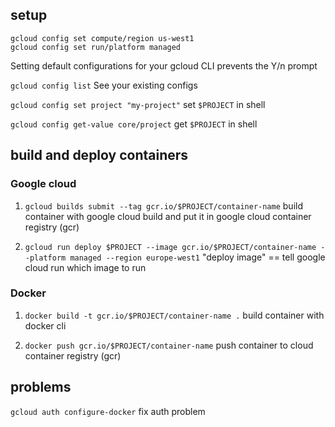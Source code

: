 
## setup
```
gcloud config set compute/region us-west1
gcloud config set run/platform managed
```
Setting default configurations for your gcloud CLI prevents the Y/n prompt

`gcloud config list`
See your existing configs

`gcloud config set project "my-project"`
set `$PROJECT` in shell

`gcloud config get-value core/project`
get `$PROJECT` in shell

## build and deploy containers

### Google cloud
1. `gcloud builds submit --tag gcr.io/$PROJECT/container-name`
build container with google cloud build and put it in google cloud container registry (gcr)

2. `gcloud run deploy $PROJECT --image gcr.io/$PROJECT/container-name --platform managed --region europe-west1`
"deploy image" == tell google cloud run which image to run

### Docker
1. `docker build -t gcr.io/$PROJECT/container-name .`
build container with docker cli

2. `docker push gcr.io/$PROJECT/container-name`
push container to cloud container registry (gcr)

## problems
`gcloud auth configure-docker`
fix auth problem